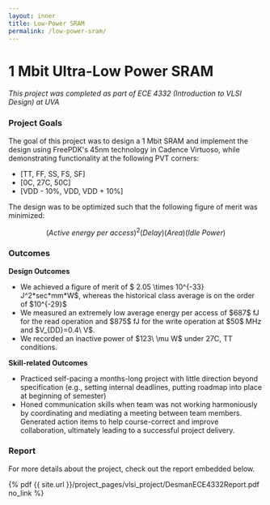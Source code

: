```yaml
---
layout: inner
title: Low-Power SRAM
permalink: /low-power-sram/
---
```

# 1 Mbit Ultra-Low Power SRAM
*This project was completed as part of ECE 4332 (Introduction to VLSI Design) at UVA*


### Project Goals
<p class="description">The goal of this project was to design a 1 Mbit SRAM and implement the design using FreePDK's 45nm technology in Cadence Virtuoso, while demonstrating functionality at the following PVT corners:</p>

<ul>
    <li>[TT, FF, SS, FS, SF]</li>
    <li>[0C, 27C, 50C]</li>
    <li>[VDD - 10%, VDD, VDD + 10%]</li>
</ul>

<p class='description'>The design was to be optimized such that the following figure of merit was minimized:</p>

$$ (Active\ energy\ per\ access)^2(Delay)(Area)(Idle\ Power)$$

### Outcomes

<p class='description'> <b> Design Outcomes </b></p>
<ul>
    <li>We achieved a figure of merit of $ 2.05 \times 10^{-33} J^2*sec*mm*W$, whereas the historical class average is on the order of $10^{-29}$</li>
    <li>We measured an extremely low average energy per access of $687$ fJ for the read operation and $875$ fJ for the write operation at $50$ MHz and $V_{DD}=0.4\ V$.</li>
    <li>We recorded an inactive power of $123\ \mu W$ under 27C, TT conditions.</li>
</ul>

<p class='description'> <b> Skill-related Outcomes </b></p>
<ul>
    <li>Practiced self-pacing a months-long project with little direction beyond specification (e.g., setting internal deadlines, putting roadmap into place at beginning of semester) </li>
    <li>Honed communication skills when team was not working harmoniously by coordinating and mediating a meeting between team members. Generated action items to help course-correct and improve collaboration, ultimately leading to a successful project delivery.</li>
</ul>

### Report
<p class='description'>For more details about the project, check out the report embedded below.</p>
{% pdf {{ site.url }}/project_pages/vlsi_project/DesmanECE4332Report.pdf no_link %}



